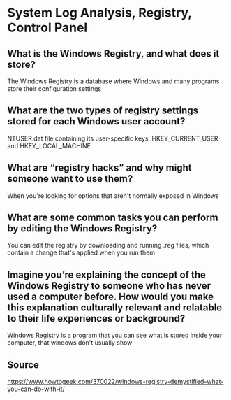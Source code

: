 # System Log Analysis, Registry, Control Panel
## What is the Windows Registry, and what does it store?
The Windows Registry is a database where Windows and many programs store their configuration settings
## What are the two types of registry settings stored for each Windows user account?
NTUSER.dat file containing its user-specific keys, HKEY_CURRENT_USER and HKEY_LOCAL_MACHINE.
## What are “registry hacks” and why might someone want to use them?
When you're looking for options that aren't normally exposed in Windows
## What are some common tasks you can perform by editing the Windows Registry?
You can edit the registry by downloading and running .reg files, which contain a change that's applied when you run them
## Imagine you’re explaining the concept of the Windows Registry to someone who has never used a computer before. How would you make this explanation culturally relevant and relatable to their life experiences or background?
Windows Registry is a program that you can see what is stored inside your computer, that windows don't usually show
## Source
https://www.howtogeek.com/370022/windows-registry-demystified-what-you-can-do-with-it/
